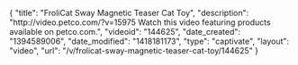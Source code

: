 {
    "title": "FroliCat Sway Magnetic Teaser Cat Toy",
    "description": "http:\/\/video.petco.com\/?v=15975 Watch this video featuring products available on petco.com.",
    "videoid": "144625",
    "date_created": "1394589006",
    "date_modified": "1418181173",
    "type": "captivate",
    "layout": "video",
    "url": "\/v\/frolicat-sway-magnetic-teaser-cat-toy\/144625"
}